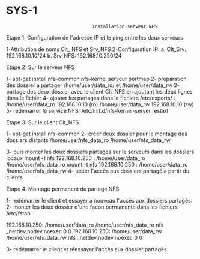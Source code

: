 # SYS-1

									Installation serveur NFS

Etape 1: Configuration de l'adresse IP et le ping entre les deux serveurs

1-Attribution de noms Clt_ NFS et Srv_NFS
2-Configuration IP: 
	a. Clt_Srv: 192.168.10.10/24
	b. Srv_NFS: 192.168.10.250/24

Etape 2: Sur le serveur NFS

1- apt-get install nfs-common nfs-kernel serveur portmap
2- préparation des dossier a partager /home/user/data_ro/ et /home/user/data_rw
3- partage des deux dossier avec le client Clt_NFS en ajoutant les deux lignes dans le fichier
4- ajouter les partages dans le fichiers /etc/exports/ :
	/home/user/data_ro 192.168.10.10 (ro)
	/home/user/data_rw 192.168.10.10 (rw)
5- redémarrer le service NFS:
	/etc/init.d/nfs-kernel-server restart

Etape 3: Sur le client Clt_NFS

1- apt-get install nfs-common 
2- créer deux dossier pour le montage des dossiers distants
	/home/user/nfs_data_ro
	/home/user/nfs_data_rw

3- puis monter les deux dossiers partagés sur le serveurs dans les dossiers  locaux
mount -t nfs 192.168.10.250 : /home/user/data_ro /home/user/nfs_data_ro
mount -t nfs 192.168.10.250 : /home/user/data_ro /home/user/nfs_data_rw
4- tester l'accès aux dossiers partagé a partir du clients

Etape 4: Montage permanent de partage NFS

1- redémarrer le client et essayer a nouveau l'accès aux dossiers partagés.
2- monter les deux dossier d'une facon permanente dans les fichiers /etc/fstab

192.168.10.250: /home/user/data_ro /home/user/nfs_data_ro nfs _netdev,nodev,noexec 0 0
192.168.10.250: /home/user/data_rw /home/user/nfs_data_rw nfs _netdev,nodev,noexec 0 0

3- redémarrer le client et réessayer l'accès aux dossier partagés